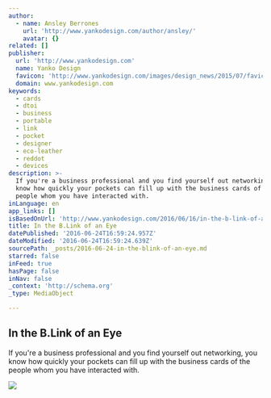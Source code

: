 ```yaml
---
author:
  - name: Ansley Berrones
    url: 'http://www.yankodesign.com/author/ansley/'
    avatar: {}
related: []
publisher:
  url: 'http://www.yankodesign.com'
  name: Yanko Design
  favicon: 'http://www.yankodesign.com/images/design_news/2015/07/favicon16.ico'
  domain: www.yankodesign.com
keywords:
  - cards
  - dtoi
  - business
  - portable
  - link
  - pocket
  - designer
  - eco-leather
  - reddot
  - devices
description: >-
  If you're a business professional and you find yourself out networking, you
  know how quickly your pockets can fill up with the business cards of the
  people whom you have interacted with.
inLanguage: en
app_links: []
isBasedOnUrl: 'http://www.yankodesign.com/2016/06/16/in-the-b-link-of-an-eye/'
title: In the B.Link of an Eye
datePublished: '2016-06-24T16:59:24.957Z'
dateModified: '2016-06-24T16:59:24.639Z'
sourcePath: _posts/2016-06-24-in-the-blink-of-an-eye.md
starred: false
inFeed: true
hasPage: false
inNav: false
_context: 'http://schema.org'
_type: MediaObject

---
```

<article style=""><h1>In the B.Link of an Eye</h1><p>If you're a business professional and you find yourself out networking, you know how quickly your pockets can fill up with the business cards of the people whom you have interacted with.</p><img src="http://www.yankodesign.com/images/design_news/2016/06/blink.jpg" /></article>